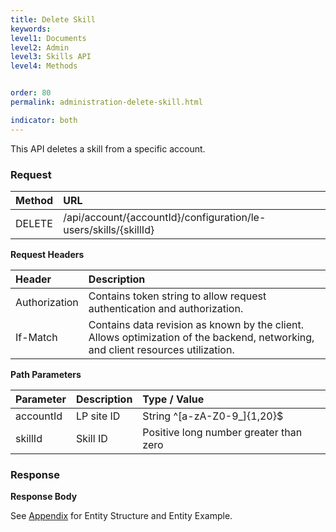 ```yaml
---
title: Delete Skill
keywords:
level1: Documents
level2: Admin
level3: Skills API
level4: Methods


order: 80
permalink: administration-delete-skill.html

indicator: both
---
```


This API deletes a skill from a specific account.

### Request

| Method | URL| 
 |:----- | :---- |
 |DELETE | /api/account/{accountId}/configuration/le-users/skills/{skillId} |

**Request Headers**

 |Header | Description |
 |:-------  | :------------- |
 |Authorization | Contains token string to allow request authentication and authorization. |
 |If-Match | Contains data revision as known by the client. Allows optimization of the backend, networking, and client resources utilization. |

**Path Parameters**

 |Parameter|  Description | Type / Value |
 |:----------- | :-------------  |:------------- | 
 |accountId | LP site ID  |String ^[a-zA-Z0-9_]{1,20}$ |
 |skillId | Skill ID  | Positive long number greater than zero |

### Response

**Response Body**

See [Appendix](aadministration-skills-appendix.html) for Entity Structure and Entity Example.
